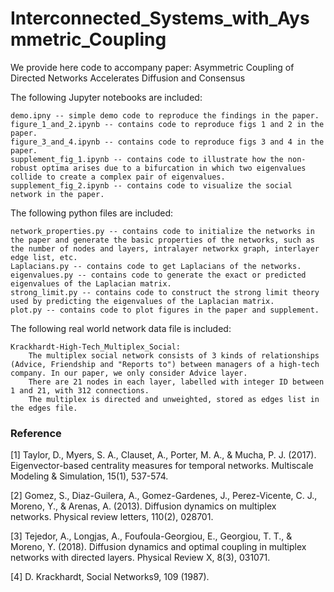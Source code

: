 # Interconnected_Systems_with_Aysmmetric_Coupling
We provide here code to accompany paper: Asymmetric Coupling of Directed Networks Accelerates Diffusion and Consensus


The following Jupyter notebooks are included:
```
demo.ipny -- simple demo code to reproduce the findings in the paper.
figure_1_and_2.ipynb -- contains code to reproduce figs 1 and 2 in the paper.
figure_3_and_4.ipynb -- contains code to reproduce figs 3 and 4 in the paper.	
supplement_fig_1.ipynb -- contains code to illustrate how the non-robust optima arises due to a bifurcation in which two eigenvalues collide to create a complex pair of eigenvalues.
supplement_fig_2.ipynb -- contains code to visualize the social network in the paper.
```

The following python files are included:
```
network_properties.py -- contains code to initialize the networks in the paper and generate the basic properties of the networks, such as the number of nodes and layers, intralayer networkx graph, interlayer edge list, etc.
Laplacians.py -- contains code to get Laplacians of the networks.
eigenvalues.py -- contains code to generate the exact or predicted eigenvalues of the Laplacian matrix.
strong_limit.py -- contains code to construct the strong limit theory used by predicting the eigenvalues of the Laplacian matrix.
plot.py -- contains code to plot figures in the paper and supplement.
```

The following real world network data file is included:
```
Krackhardt-High-Tech_Multiplex_Social:
	The multiplex social network consists of 3 kinds of relationships (Advice, Friendship and "Reports to") between managers of a high-tech company. In our paper, we only consider Advice layer.
	There are 21 nodes in each layer, labelled with integer ID between 1 and 21, with 312 connections.
	The multiplex is directed and unweighted, stored as edges list in the edges file.
```

### Reference
  [1] Taylor, D., Myers, S. A., Clauset, A., Porter, M. A., & Mucha, P. J. (2017). Eigenvector-based centrality measures for temporal networks. Multiscale Modeling & Simulation, 15(1), 537-574.
  
  [2] Gomez, S., Diaz-Guilera, A., Gomez-Gardenes, J., Perez-Vicente, C. J., Moreno, Y., & Arenas, A. (2013). Diffusion dynamics on multiplex networks. Physical review letters, 110(2), 028701.
  
  [3] Tejedor, A., Longjas, A., Foufoula-Georgiou, E., Georgiou, T. T., & Moreno, Y. (2018). Diffusion dynamics and optimal coupling in multiplex networks with directed layers. Physical Review X, 8(3), 031071.
  
  [4] D. Krackhardt, Social Networks9, 109 (1987).
